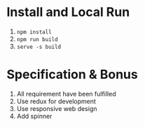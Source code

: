 # Install and Local Run

1. `npm install`
2. `npm run build`
3. `serve -s build`

# Specification & Bonus

1. All requirement have been fulfilled
2. Use redux for development
3. Use responsive web design
4. Add spinner

